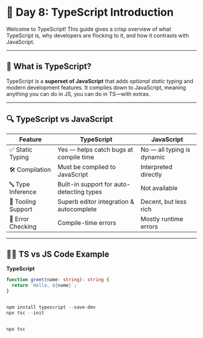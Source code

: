 # 📘 Day 8: TypeScript Introduction

Welcome to TypeScript! This guide gives a crisp overview of what TypeScript is, why developers are flocking to it, and how it contrasts with JavaScript.

---

## 🚀 What is TypeScript?

TypeScript is a **superset of JavaScript** that adds _optional static typing_ and modern development features. It compiles down to JavaScript, meaning anything you can do in JS, you can do in TS—with extras.

---

## 🔍 TypeScript vs JavaScript

| Feature               | TypeScript                                  | JavaScript                     |
|-----------------------|----------------------------------------------|--------------------------------|
| ✅ Static Typing       | Yes — helps catch bugs at compile time       | No — all typing is dynamic     |
| 🛠 Compilation         | Must be compiled to JavaScript               | Interpreted directly           |
| 🔤 Type Inference      | Built-in support for auto-detecting types    | Not available                  |
| 🧰 Tooling Support     | Superb editor integration & autocomplete     | Decent, but less rich          |
| 🧪 Error Checking      | Compile-time errors                          | Mostly runtime errors          |

---

## 🧑‍💻 TS vs JS Code Example

**TypeScript**

```ts
function greet(name: string): string {
  return `Hello, ${name}`;
}


npm install typescript --save-dev
npx tsc --init


npx tsc
